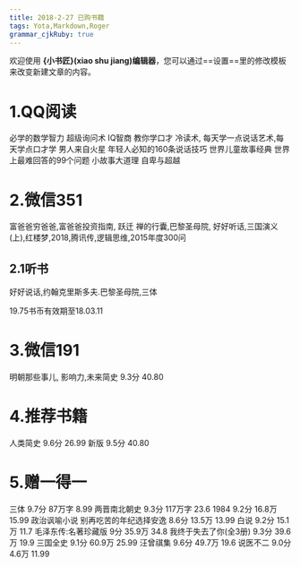 ```yaml
---
title: 2018-2-27 已购书籍
tags: Yota,Markdown,Roger
grammar_cjkRuby: true
---
```



欢迎使用 **{小书匠}(xiao shu jiang)编辑器**，您可以通过==设置==里的修改模板来改变新建文章的内容。

# 1.QQ阅读
必学的数学智力
超级询问术
IQ智商
教你学口才
冷读术,
每天学一点说话艺术,每天学点口才学
男人来自火星
年轻人必知的160条说话技巧
世界儿童故事经典
世界上最难回答的99个问题
小故事大道理
自卑与超越

# 2.微信351
富爸爸穷爸爸,富爸爸投资指南,
跃迁
禅的行囊,巴黎圣母院,
好好听话,三国演义(上),红楼梦,2018,腾讯传,逻辑思维,2015年度300问
## 2.1听书
好好说话,约翰克里斯多夫.巴黎圣母院,三体

19.75书币有效期至18.03.11

# 3.微信191
明朝那些事儿,
影响力,未来简史 9.3分 40.80

# 4.推荐书籍
人类简史  9.6分 26.99 新版 9.5分 40.80 

# 5.赠一得一
三体 9.7分 87万字 8.99
两晋南北朝史 9.3分 117万字 23.6
1984 9.2分 16.8万 15.99  政治讽喻小说
别再吃苦的年纪选择安逸 8.6分 13.5万 13.99
白说  9.2分 15.1万 11.7
毛泽东传:名著珍藏版 9分 35.9万 34.8
我终于失去了你(全3册) 9.3分 39.6万 19.9
三国全史 9.1分 60.9万 25.99
汪曾祺集 9.6分 49.7万 19.6
说医不二 9.0分 4.6万 11.99